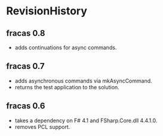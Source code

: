 # RevisionHistory

## fracas 0.8

* adds continuations for async commands.

## fracas 0.7

* adds asynchronous commands via mkAsyncCommand.
* returns the test application to the solution.

## fracas 0.6

* takes a dependency on F# 4.1 and FSharp.Core.dll 4.4.1.0.
* removes PCL support.
